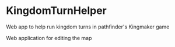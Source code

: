# KingdomTurnHelper
Web app to help run kingdom turns in pathfinder's Kingmaker game

Web application for editing the map
